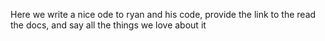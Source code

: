 Here we write a nice ode to ryan and his code, provide the link to the read the docs, and say all the things we love about it
